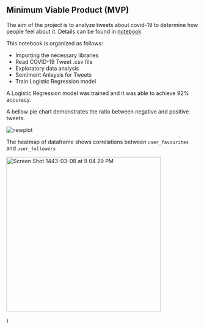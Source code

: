 ## Minimum Viable Product (MVP)



The aim of the project is to analyze tweets about covid-19 to determine how people feel about it. Details can be found in [notebook](https://github.com/TaifAlwafi/Sentiment_Analysis/blob/main/MVP(Sentiment%20Analysis).ipynb)



This notebook is organized as follows:
- Importing the necessary libraries
- Read COVID-19 Tweet .csv file 
- Exploratory data analysis
- Sentiment Anlaysis for Tweets 
- Train Logistic Regression model 



A Logistic Regression model was trained and it was able to achieve 92% accuracy. 

A bellow pie chart demonstrates the ratio between negative and positive tweets. 


![newplot](https://user-images.githubusercontent.com/52444016/137371459-b0cfa1e9-f447-4662-9a53-cbbf84442992.png )

 The heatmap of dataframe shows correlations between `user_favourites` and `user_followers`

<img width="404" alt="Screen Shot 1443-03-08 at 9 04 29 PM" src="https://user-images.githubusercontent.com/52444016/137371986-084d39ca-fcde-4531-95d2-e9f5fa1df825.png">

)
